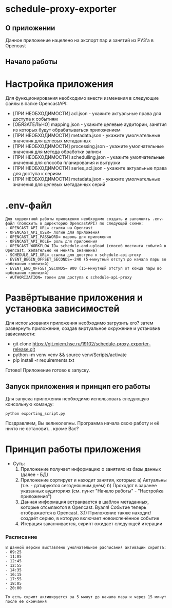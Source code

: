 # schedule-proxy-exporter

## О приложении

Данное приложение нацелено на экспорт пар и занятий из РУЗ'а в Opencast

## Начало работы
# Настройка приложения

Для функционирования необходимо внести изменения в следующие файлы в папке OpencastAPI:

- [ПРИ НЕОБХОДИМОСТИ] acl.json - укажите актуальные права для доступа к событиям
- [ОБЯЗАТЕЛЬНО] mapping.json - укажите целевые аудитории, занятия из которых будут обрабатываться приложением
- [ПРИ НЕОБХОДИМОСТИ] metadata.json - укажите умолчательные значения для целевых метаданных
- [ПРИ НЕОБХОДИМОСТИ] processing.json - укажите умолчательные значения для метода обработки записи
- [ПРИ НЕОБХОДИМОСТИ] schedulling.json - укажите умолчательные значения для способа планирования и выгрузки
- [ПРИ НЕОБХОДИМОСТИ] series_acl.json - укажите актуальные права для доступа к сериям
- [ПРИ НЕОБХОДИМОСТИ] metadata.json - укажите умолчательные значения для целевых метаданных серий

# .env-файл

    Для корректной работы приложения необходимо создать и заполнить .env-файл (положить в директорию OpencastAPI) по следующей схеме:
    - OPENCAST_API_URL= ссылка на Opencast
    - OPENCAST_API_USER= логин для приложения
    - OPENCAST_API_PASSWORD= пароль для приложения
    - OPENCAST_API_ROLE= роль для приложения
    - OPENCAST_WORKFLOW_ID= schedule-and-upload (способ постинга событий в Opencast, желательно не менять значение)
    - SCHEDULE_API_URL= ссылка для доступа к schedule-api-proxy
    - EVENT_BEGIN_OFFSET_SECONDS=-240 (5-минутный отступ до начала пары во избежания коллизий)
    - EVENT_END_OFFSET_SECONDS= 900 (15-минутный отступ от конца пары во избежания коллизий)
    - AUTHORIZATION= токен для доступа к schedule-api-proxy

# Развёртывание приложения и установка зависимостей

Для использования приложения необходимо загрузить его? затем развернуть приложение, создав виртуальное окружение и установив зависимости:

- git clone https://git.miem.hse.ru/19102/schedule-proxy-exporter-release.git
- python -m venv venv && source venv/Scripts/activate
- pip install -r requirements.txt

Готово! Приложение готово к запуску.

## Запуск приложения и принцип его работы

Для запуска приложения необходимо использовать следующую консольную команду:

```
python exporting_script.py
```
Поздравляем, Вы великолепны. Программа начала свою работу и её ничто не остановит...  кроме Вас?

# Принцип работы приложения

- Суть:
   1) Приложение получает информацию о занятиях из базы данных (далее - БД)
   2) Приложение сортирует и находит занятия, которые:
        а) Актуальны (т.е. - датируются сегодняшним днём)
        б) Проходят в заранее указанных аудиториях (см. пункт "Начало работы" - "Настройка приложения")
   3) Данная информация встраивается в шаблон метаданных, которые отсылаются в Opencast. Вуаля! Событие теперь отображается в Opencast.
   3.1) Приложение также находит/создаёт серию, в которую включает новоиспечённое событие
   4) Итерация заканчивается, скрипт ожидает следующей итерации

### Расписание

    В данной версии выставлено умолчательное расписания активации скрипта:
    - 09:25
    - 11:05
    - 12:45
    - 12:55
    - 14:35
    - 16:15
    - 17:55
    - 18:05
    - 20:00

    То есть скрипт активируется за 5 минут до начала пары и через 15 минут после её окончания
